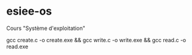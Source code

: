 # esiee-os
Cours "Système d'exploitation"

gcc create.c -o create.exe && gcc write.c -o write.exe && gcc read.c -o read.exe